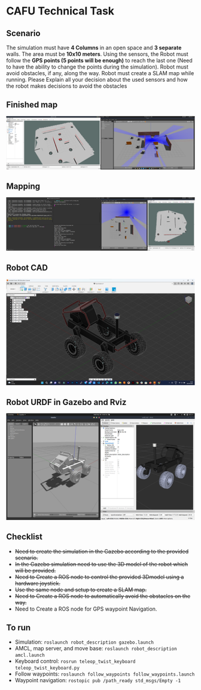 <!-- @format -->

# CAFU Technical Task

## Scenario

The simulation must have **4 Columns** in an open space and **3 separate** walls. The area must be
**10x10 meters**. Using the sensors, the Robot must follow the **GPS points (5 points will be enough)** to
reach the last one (Need to have the ability to change the points during the simulation).
Robot must avoid obstacles, if any, along the way.
Robot must create a SLAM map while running.
Please Explain all your decision about the used sensors and how the robot makes decisions to
avoid the obstacles 

## Finished map
![Finished map](Demo_assets/Finished_Map.png "Finished Map")

## Mapping
![Mapping](Demo_assets/Mapping.png "Mapping")

## Robot CAD
![Robot CAD](Demo_assets/Modified_robot_CAD.png "Robot CAD")

## Robot URDF in Gazebo and Rviz
![Robot URDF](Demo_assets/Robot_URDF_in_gazebo_and_rviz.png "Robot URDF")

## Checklist

- ~~Need to create the simulation in the Gazebo according to the provided scenario.~~
- ~~In the Gazebo simulation need to use the 3D model of the robot which will be provided.~~
- ~~Need to Create a ROS node to control the provided 3Dmodel using a hardware joystick.~~
- ~~Use the same node and setup to create a SLAM map.~~
- ~~Need to Create a ROS node to automatically avoid the obstacles on the way.~~
- Need to Create a ROS node for GPS waypoint Navigation.

## To run

- Simulation: `roslaunch robot_description gazebo.launch`
- AMCL, map server, and move base: `roslaunch robot_description amcl.launch`
- Keyboard control: `rosrun teleop_twist_keyboard teleop_twist_keyboard.py`
- Follow waypoints: `roslaunch follow_waypoints follow_waypoints.launch`
- Waypoint navigation: `rostopic pub /path_ready std_msgs/Empty -1`
